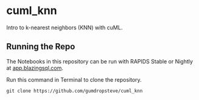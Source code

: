 # cuml_knn
Intro to k-nearest neighbors (KNN) with cuML.

## Running the Repo
The Notebooks in this repository can be run with RAPIDS Stable or Nightly at [app.blazingsql.com](https://bit.ly/bsql_notebooks_via_cuml_knn).

Run this command in Terminal to clone the repository.
```
git clone https://github.com/gumdropsteve/cuml_knn
```
